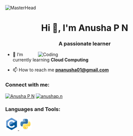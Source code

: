 ![MasterHead](https://media.licdn.com/dms/image/C4D1BAQE8Nq1HrR4yNw/company-background_10000/0?e=2159024400&v=beta&t=a3RWjNlmJBc_0IrvVfMTQDyw5jDcbstAapWrMd-qMg8)
<h1 align="center">Hi 👋, I'm Anusha P N</h1>
<h3 align="center">A passionate learner</h3>

<img align="right" alt="Coding" width="400" src="https://i.pinimg.com/564x/16/fe/d5/16fed58aaaea71f7651e77dce65ebc42.jpg">


- 🌱 I’m currently learning **Cloud Computing**

- 📫 How to reach me **pnanusha01@gmail.com**

<h3 align="left">Connect with me:</h3>
<p align="left">
<a href="https://linkedin.com/in/Anusha P N" target="blank"><img align="center" src="https://raw.githubusercontent.com/rahuldkjain/github-profile-readme-generator/master/src/images/icons/Social/linked-in-alt.svg" alt="Anusha P N" height="30" width="40" /></a>
<a href="https://instagram.com/anushap.n" target="blank"><img align="center" src="https://raw.githubusercontent.com/rahuldkjain/github-profile-readme-generator/master/src/images/icons/Social/instagram.svg" alt="anushap.n" height="30" width="40" /></a>
</p>

<h3 align="left">Languages and Tools:</h3>
<p align="left">  <a href="https://www.cprogramming.com/" target="_blank" rel="noreferrer"> <img src="https://raw.githubusercontent.com/devicons/devicon/master/icons/c/c-original.svg" alt="c" width="40" height="40"/> </a> <a href="https://www.python.org" target="_blank" rel="noreferrer"> <img src="https://raw.githubusercontent.com/devicons/devicon/master/icons/python/python-original.svg" alt="python" width="40" height="40"/> </a> </p>

